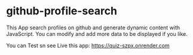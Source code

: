 # github-profile-search
This App search profiles on github and generate 
dynamic content with JavaScript. You can modify and 
add more data to be displayed if you like.

You can Test sn see Live this app: https://quiz-szpx.onrender.com

